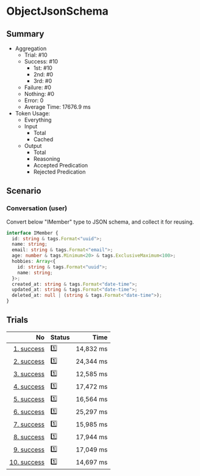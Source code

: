 # ObjectJsonSchema
## Summary
  - Aggregation
    - Trial: #10
    - Success: #10
      - 1st: #10
      - 2nd: #0
      - 3rd: #0
    - Failure: #0
    - Nothing: #0
    - Error: 0
    - Average Time: 17676.9 ms
  - Token Usage:
    - Everything
    - Input
      - Total
      - Cached
    - Output
      - Total
      - Reasoning
      - Accepted Predication
      - Rejected Predication

## Scenario
### Conversation (user)
Convert below "IMember" type to JSON schema, and collect it for reusing.

```ts
interface IMember {
  id: string & tags.Format<"uuid">;
  name: string;
  email: string & tags.Format<"email">;
  age: number & tags.Minimum<20> & tags.ExclusiveMaximum<100>;
  hobbies: Array<{
    id: string & tags.Format<"uuid">;
    name: string;
  }>;
  created_at: string & tags.Format<"date-time">;
  updated_at: string & tags.Format<"date-time">;
  deleted_at: null | (string & tags.Format<"date-time">);
}
```

## Trials
No | Status | Time
---:|:-------|------:
[1. success](./trials/1.success.json) | 1️⃣ | 14,832 ms
[2. success](./trials/2.success.json) | 1️⃣ | 24,344 ms
[3. success](./trials/3.success.json) | 1️⃣ | 12,585 ms
[4. success](./trials/4.success.json) | 1️⃣ | 17,472 ms
[5. success](./trials/5.success.json) | 1️⃣ | 16,564 ms
[6. success](./trials/6.success.json) | 1️⃣ | 25,297 ms
[7. success](./trials/7.success.json) | 1️⃣ | 15,985 ms
[8. success](./trials/8.success.json) | 1️⃣ | 17,944 ms
[9. success](./trials/9.success.json) | 1️⃣ | 17,049 ms
[10. success](./trials/10.success.json) | 1️⃣ | 14,697 ms